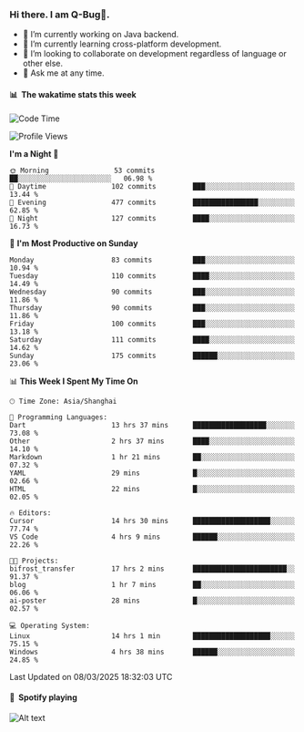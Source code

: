 ### Hi there. I am Q-Bug🐞.

- 🔭 I’m currently working on Java backend.
- 🌱 I’m currently learning cross-platform development.
- 👯 I’m looking to collaborate on development regardless of language or other else.
- 💬 Ask me at any time.

#### 📊 &nbsp;**The wakatime stats this week**  
<!--START_SECTION:waka-->
![Code Time](http://img.shields.io/badge/Code%20Time-282%20hrs%2054%20mins-blue)

![Profile Views](http://img.shields.io/badge/Profile%20Views-0-blue)

**I'm a Night 🦉** 

```text
🌞 Morning                53 commits          ██░░░░░░░░░░░░░░░░░░░░░░░   06.98 % 
🌆 Daytime                102 commits         ███░░░░░░░░░░░░░░░░░░░░░░   13.44 % 
🌃 Evening                477 commits         ████████████████░░░░░░░░░   62.85 % 
🌙 Night                  127 commits         ████░░░░░░░░░░░░░░░░░░░░░   16.73 % 
```
📅 **I'm Most Productive on Sunday** 

```text
Monday                   83 commits          ███░░░░░░░░░░░░░░░░░░░░░░   10.94 % 
Tuesday                  110 commits         ████░░░░░░░░░░░░░░░░░░░░░   14.49 % 
Wednesday                90 commits          ███░░░░░░░░░░░░░░░░░░░░░░   11.86 % 
Thursday                 90 commits          ███░░░░░░░░░░░░░░░░░░░░░░   11.86 % 
Friday                   100 commits         ███░░░░░░░░░░░░░░░░░░░░░░   13.18 % 
Saturday                 111 commits         ████░░░░░░░░░░░░░░░░░░░░░   14.62 % 
Sunday                   175 commits         ██████░░░░░░░░░░░░░░░░░░░   23.06 % 
```


📊 **This Week I Spent My Time On** 

```text
🕑︎ Time Zone: Asia/Shanghai

💬 Programming Languages: 
Dart                     13 hrs 37 mins      ██████████████████░░░░░░░   73.08 % 
Other                    2 hrs 37 mins       ████░░░░░░░░░░░░░░░░░░░░░   14.10 % 
Markdown                 1 hr 21 mins        ██░░░░░░░░░░░░░░░░░░░░░░░   07.32 % 
YAML                     29 mins             █░░░░░░░░░░░░░░░░░░░░░░░░   02.66 % 
HTML                     22 mins             █░░░░░░░░░░░░░░░░░░░░░░░░   02.05 % 

🔥 Editors: 
Cursor                   14 hrs 30 mins      ███████████████████░░░░░░   77.74 % 
VS Code                  4 hrs 9 mins        ██████░░░░░░░░░░░░░░░░░░░   22.26 % 

🐱‍💻 Projects: 
bifrost_transfer         17 hrs 2 mins       ███████████████████████░░   91.37 % 
blog                     1 hr 7 mins         ██░░░░░░░░░░░░░░░░░░░░░░░   06.06 % 
ai-poster                28 mins             █░░░░░░░░░░░░░░░░░░░░░░░░   02.57 % 

💻 Operating System: 
Linux                    14 hrs 1 min        ███████████████████░░░░░░   75.15 % 
Windows                  4 hrs 38 mins       ██████░░░░░░░░░░░░░░░░░░░   24.85 % 
```


 Last Updated on 08/03/2025 18:32:03 UTC
<!--END_SECTION:waka-->

#### 🎵 &nbsp;**Spotify playing**  
![Alt text](https://spotify-recently-played-readme.vercel.app/api?user=e5y1o4x7kdt9kf2blu4wvmb4s&unique={true|1|on|yes})

